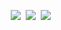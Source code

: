 <div align="center">
    
<p>
<img src="https://img.shields.io/badge/JAVA-007396?style=for-the-badge&logo=JAVA&logoColor=white"/>&nbsp 
<img src="https://img.shields.io/badge/Spring-6DB33F?style=for-the-badge&logo=Spring&logoColor=white"/>&nbsp
<img src="https://img.shields.io/badge/Springboot-6DB33F?style=for-the-badge&logo=Springboot&logoColor=white"/>&nbsp
</div>

<!--
**younghoondoodoom/younghoondoodoom** is a ✨ _special_ ✨ repository because its `README.md` (this file) appears on your GitHub profile.

Here are some ideas to get you started:

- 🔭 I’m currently working on ...
- 🌱 I’m currently learning ...
- 👯 I’m looking to collaborate on ...
- 🤔 I’m looking for help with ...
- 💬 Ask me about ...
- 📫 How to reach me: ...
- 😄 Pronouns: ...
- ⚡ Fun fact: ...
-->
